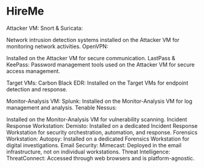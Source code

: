 # HireMe
Attacker VM:
Snort & Suricata:

Network intrusion detection systems installed on the Attacker VM for monitoring network activities.
OpenVPN:

Installed on the Attacker VM for secure communication.
LastPass & KeePass:
Password management tools used on the Attacker VM for secure access management.




Target VMs:
Carbon Black EDR:
Installed on the Target VMs for endpoint detection and response.


Monitor-Analysis VM:
Splunk:
Installed on the Monitor-Analysis VM for log management and analysis.
Tenable Nessus:

Installed on the Monitor-Analysis VM for vulnerability scanning.
Incident Response Workstation:
Demisto:
Installed on a dedicated Incident Response Workstation for security orchestration, automation, and response.
Forensics Workstation:
Autopsy:
Installed on a dedicated Forensics Workstation for digital investigations.
Email Security:
Mimecast:
Deployed in the email infrastructure, not on individual workstations.
Threat Intelligence:
ThreatConnect:
Accessed through web browsers and is platform-agnostic.



